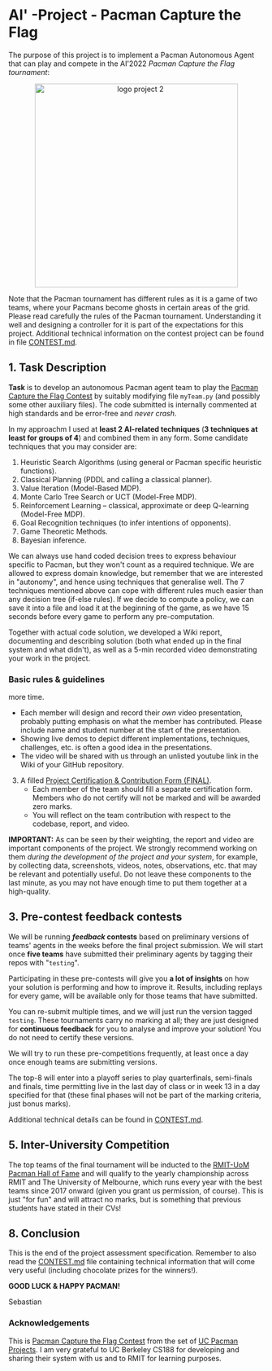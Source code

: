 # AI' -Project - Pacman Capture the Flag

The purpose of this project is to implement a Pacman Autonomous Agent that can play and compete in the AI'2022   _Pacman Capture the Flag tournament_:

 <p align="center"> 
    <img src="img/logo-capture_the_flag.png" alt="logo project 2" width="400">
 </p>
 
Note that the Pacman tournament has different rules as it is a game of two teams, where your Pacmans become ghosts in certain areas of the grid. Please read carefully the rules of the Pacman tournament. Understanding it well and designing a controller for it is part of the expectations for this project. Additional technical information on the contest project can be found in file [CONTEST.md](CONTEST.md). 



## 1.  Task Description

**Task** is to develop an autonomous Pacman agent team to play the [Pacman Capture the Flag Contest](http://ai.berkeley.edu/contest.html) by suitably modifying file `myTeam.py` (and possibly some other auxiliary files). The code submitted  is  internally commented at high standards and be error-free and _never crash_. 

In my approachm  I used at **least 2 AI-related techniques** (**3 techniques at least for groups of 4**) and  combined them in any form. Some candidate techniques that you may consider are:

1. Heuristic Search Algorithms (using general or Pacman specific heuristic functions).
2. Classical Planning (PDDL and calling a classical planner).
3. Value Iteration (Model-Based MDP).
4. Monte Carlo Tree Search or UCT (Model-Free MDP).
5. Reinforcement Learning – classical, approximate or deep Q-learning (Model-Free MDP).
6. Goal Recognition techniques (to infer intentions of opponents).
7. Game Theoretic Methods.
8. Bayesian inference.

We  can always use hand coded decision trees to express behaviour specific to Pacman, but they won't count as a required technique. We  are allowed to express domain knowledge, but remember that we are interested in "autonomy", and hence using techniques that generalise well. The 7 techniques mentioned above can cope with different rules much easier than any decision tree (if-else rules). If we decide to compute a policy, we can save it into a file and load it at the beginning of the game, as we have 15 seconds before every game to perform any pre-computation.

Together with  actual code solution, we developed a Wiki report, documenting and describing  solution (both what ended up in the final system and what didn't), as well as a 5-min recorded video demonstrating your work in the project. 
### Basic rules & guidelines





more time. 
   * Each member will design and record their _own_ video presentation, probably putting emphasis on what the member has contributed. Please include name and student number at the start of the presentation.
   * Showing live demos to depict different implementations, techniques, challenges, etc. is often a good idea in the presentations. 
   * The video will be shared with us through an unlisted youtube link in the Wiki of your GitHub repository.
3. A filled [Project Certification & Contribution Form (FINAL)](https://forms.gle/c3VPYzqKhwmJMZh87).
    * Each member of the team should fill a separate certification form. Members who do not certify will not be marked and will be awarded zero marks.
    * You will reflect on the team contribution with respect to the codebase, report, and video.

**IMPORTANT:** As can be seen by their weighting, the report and video are important components of the project. We strongly recommend working on them *during the development of the project and your system*, for example, by collecting data, screenshots, videos, notes, observations, etc. that may be relevant and potentially useful. Do not leave these components to the last minute, as you may not have enough time to put them together at a high-quality.

## 3. Pre-contest feedback contests

We will be running **_feedback_ contests** based on preliminary versions of teams' agents in the weeks before the final project submission. We will start once **five teams** have submitted their preliminary agents by tagging their repos with "`testing`".

Participating in these pre-contests will give you **a lot of insights** on how your solution is performing and how to improve it. Results, including replays for every game, will be available only for those teams that have submitted. 

You can re-submit multiple times, and we will just run the version tagged `testing`. These tournaments carry no marking at all; they are just designed for **continuous feedback** for you to  analyse and improve your solution! You do not need to certify these versions.

We will try to run these pre-competitions frequently, at least once a day once enough teams are submitting versions.

The top-8 will enter into a playoff series to play quarterfinals, semi-finals and finals, time permitting live in the last day of class or in week 13 in a day specified for that (these final phases will not be part of the marking criteria, just bonus marks).

Additional technical details can be found in [CONTEST.md](CONTEST.md). 

## 5. Inter-University Competition

The top teams of the final tournament will be inducted to the [RMIT-UoM Pacman Hall of Fame](https://sites.google.com/view/pacman-capture-hall-fame/) and will qualify to the yearly championship across RMIT and The University of Melbourne, which runs every year with the best teams since 2017 onward (given you grant us permission, of course). This is just "for fun" and will attract no marks, but is something that previous students have stated in their CVs!

## 8. Conclusion

This is the end of the project assessment specification. Remember to also read the [CONTEST.md](CONTEST.md) file containing technical information that will come very useful (including chocolate prizes for the winners!).



**GOOD LUCK & HAPPY PACMAN!**

Sebastian

### Acknowledgements

This is [Pacman Capture the Flag Contest](http://ai.berkeley.edu/contest.html) from the set of [UC Pacman Projects](http://ai.berkeley.edu/project_overview.html). I am very grateful to UC Berkeley CS188 for developing and sharing their system with us and to RMIT for  learning purposes.
